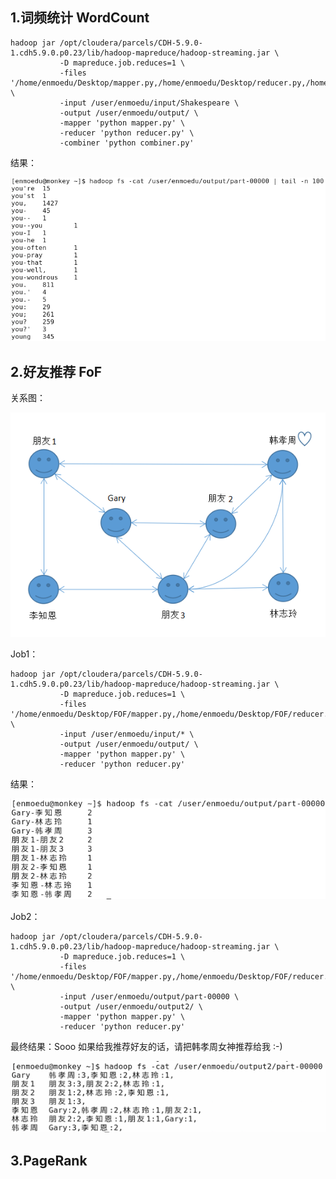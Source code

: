 ## 1.词频统计 WordCount
```
hadoop jar /opt/cloudera/parcels/CDH-5.9.0-1.cdh5.9.0.p0.23/lib/hadoop-mapreduce/hadoop-streaming.jar \
           -D mapreduce.job.reduces=1 \
           -files '/home/enmoedu/Desktop/mapper.py,/home/enmoedu/Desktop/reducer.py,/home/enmoedu/Desktop/combiner.py' \
           -input /user/enmoedu/input/Shakespeare \
           -output /user/enmoedu/output/ \
           -mapper 'python mapper.py' \
           -reducer 'python reducer.py' \
           -combiner 'python combiner.py'
```

<label>结果：</label>

<img src="/WordCount/result.png"  alt="无法显示该图片" />

## 2.好友推荐 FoF
<label>关系图：</label>

<img src="/FoF/fof.png"  alt="无法显示该图片" />

<label>Job1：</label>
```
hadoop jar /opt/cloudera/parcels/CDH-5.9.0-1.cdh5.9.0.p0.23/lib/hadoop-mapreduce/hadoop-streaming.jar \
           -D mapreduce.job.reduces=1 \
           -files '/home/enmoedu/Desktop/FOF/mapper.py,/home/enmoedu/Desktop/FOF/reducer.py' \
           -input /user/enmoedu/input/* \
           -output /user/enmoedu/output/ \
           -mapper 'python mapper.py' \
           -reducer 'python reducer.py'
```

<label>结果：</label>

<img src="/FoF/result1.png"  alt="无法显示该图片" />

<label>Job2：</label>
```
hadoop jar /opt/cloudera/parcels/CDH-5.9.0-1.cdh5.9.0.p0.23/lib/hadoop-mapreduce/hadoop-streaming.jar \
           -D mapreduce.job.reduces=1 \
           -files '/home/enmoedu/Desktop/FOF/mapper.py,/home/enmoedu/Desktop/FOF/reducer.py' \
           -input /user/enmoedu/output/part-00000 \
           -output /user/enmoedu/output2/ \
           -mapper 'python mapper.py' \
           -reducer 'python reducer.py'
```

<label>最终结果：Sooo 如果给我推荐好友的话，请把韩孝周女神推荐给我 :-)</label>

<img src="/FoF/result2.png"  alt="无法显示该图片" />

## 3.PageRank
